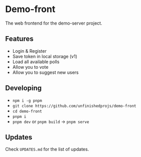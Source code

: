 # Demo-front

The web frontend for the demo-server project.

## Features

- Login & Register
- Save token in local storage (v1)
- Load all available polls
- Allow you to vote
- Allow you to suggest new users

## Developing

- `npm i -g pnpm`
- `git clone https://github.com/unfinishedprojs/demo-front`
- `cd demo-front`
- `pnpm i`
- `pnpm dev` or `pnpm build` -> `pnpm serve`

## Updates

Check `UPDATES.md` for the list of updates.
